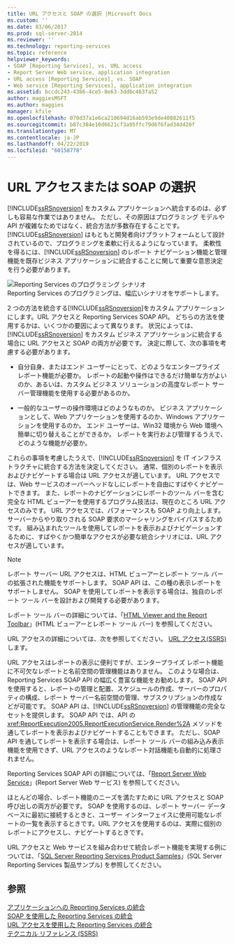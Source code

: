 ```yaml
---
title: URL アクセスと SOAP の選択 |Microsoft Docs
ms.custom: ''
ms.date: 03/06/2017
ms.prod: sql-server-2014
ms.reviewer: ''
ms.technology: reporting-services
ms.topic: reference
helpviewer_keywords:
- SOAP [Reporting Services], vs. URL access
- Report Server Web service, application integration
- URL access [Reporting Services], vs. SOAP
- Web service [Reporting Services], application integration
ms.assetid: bccdc243-4366-4ce5-8e63-3dd6c463fa52
author: maggiesMSFT
ms.author: maggies
manager: kfile
ms.openlocfilehash: 070d37a1e6ca210694d16ab593e9de40882611f5
ms.sourcegitcommit: b87c384e10d6621cf3a95ffc79d6f6fad34d420f
ms.translationtype: MT
ms.contentlocale: ja-JP
ms.lasthandoff: 04/22/2019
ms.locfileid: "60158778"
---
```

# <a name="choosing-between-url-access-and-soap"></a>URL アクセスまたは SOAP の選択
  [!INCLUDE[ssRSnoversion](../../includes/ssrsnoversion-md.md)] をカスタム アプリケーションへ統合するのは、必ずしも容易な作業ではありません。 ただし、その原因はプログラミング モデルや API が複雑なためではなく、統合方法が多数存在することです。 [!INCLUDE[ssRSnoversion](../../includes/ssrsnoversion-md.md)] はもともと開発者向けプラットフォームとして設計されているので、プログラミングを柔軟に行えるようになっています。 柔軟性を得るには、[!INCLUDE[ssRSnoversion](../../includes/ssrsnoversion-md.md)] のレポート ナビゲーション機能と管理機能を既存ビジネス アプリケーションに統合することに関して重要な意思決定を行う必要があります。  
  
 ![Reporting Services のプログラミング シナリオ](../../../2014/reporting-services/media/bk-ext-04.gif "Reporting Services のプログラミング シナリオ")  
Reporting Services のプログラミングは、幅広いシナリオをサポートします。  
  
 2 つの方法を統合する[!INCLUDE[ssRSnoversion](../../includes/ssrsnoversion-md.md)]をカスタム アプリケーションにします。URL アクセスと Reporting Services SOAP API。 どちらの方法を使用するかは、いくつかの要因によって異なります。 状況によっては、[!INCLUDE[ssRSnoversion](../../includes/ssrsnoversion-md.md)] をカスタム ビジネス アプリケーションに統合する場合に URL アクセスと SOAP の両方が必要です。 決定に際して、次の事項を考慮する必要があります。  
  
-   自分自身、またはエンド ユーザーにとって、どのようなエンタープライズ レポート機能が必要か。 レポートの起動や操作はできるだけ簡単な方がよいのか、あるいは、カスタム ビジネス ソリューションの高度なレポート サーバー管理機能を使用する必要があるのか。  
  
-   一般的なユーザーの操作環境はどのようなものか。 ビジネス アプリケーションとして、Web アプリケーションを使用するのか、Windows アプリケーションを使用するのか。 エンド ユーザーは、Win32 環境から Web 環境へ簡単に切り替えることができるか。 レポートを実行および管理するうえで、どのような機能が必要か。  
  
 これらの事項を考慮したうえで、[!INCLUDE[ssRSnoversion](../../includes/ssrsnoversion-md.md)] を IT インフラストラクチャに統合する方法を決定してください。 通常、個別のレポートを表示およびナビゲートする場合は URL アクセスが適しています。 URL アクセスでは、Web サービスのオーバーヘッドなしにレポートを自由にすばやくナビゲートできます。 また、レポートのナビゲーションにレポートのツール バーを含む完全な HTML ビューアーを使用するプログラム技法は、現在のところ URL アクセスのみです。 URL アクセスでは、パフォーマンスも SOAP より向上します。サーバーからやり取りされる SOAP 要求のマーシャリングをバイパスするためです。 組み込まれたツールを使用してレポートを表示およびナビゲーションするために、すばやくかつ簡単なアクセスが必要な統合シナリオには、URL アクセスが適しています。  
  
> [!NOTE]  
>  レポート サーバー URL アクセスは、HTML ビューアーとレポート ツール バーの拡張された機能をサポートします。 SOAP API は、この種の表示レポートをサポートしません。 SOAP を使用してレポートを表示する場合は、独自のレポート ツール バーを設計および開発する必要があります。  
  
 レポート ツール バーの詳細については、「[HTML Viewer and the Report Toolbar](../html-viewer-and-the-report-toolbar.md)」(HTML ビューアーとレポート ツール バー) を参照してください。  
  
 URL アクセスの詳細については、次を参照してください。 [URL アクセス&#40;SSRS&#41;](../url-access-ssrs.md)します。  
  
 URL アクセスはレポートの表示に便利ですが、エンタープライズ レポート機能に不可欠なレポートと名前空間の管理機能はありません。 このような場合は、Reporting Services SOAP API の幅広く豊富な機能をお勧めします。 SOAP API を使用すると、レポートの管理と配置、スケジュールの作成、サーバーのプロパティの構成、レポート サーバー名前空間の管理、サブスクリプションの作成などが可能です。 SOAP API は、[!INCLUDE[ssRSnoversion](../../includes/ssrsnoversion-md.md)] の管理機能の完全なセットを提供します。 SOAP API では、API の <xref:ReportExecution2005.ReportExecutionService.Render%2A> メソッドを通してレポートを表示およびナビゲートすることもできます。 ただし、SOAP API を通してレポートを表示する場合は、レポート ツール バーの組み込み表示機能を使用できず、URL アクセスのようなレポート対話機能も自動的に処理されません。  
  
 Reporting Services SOAP API の詳細については、「[Report Server Web Service](../report-server-web-service/report-server-web-service.md)」(Report Server Web サービス) を参照してください。  
  
 ほとんどの場合、レポート機能のニーズを満たすために URL アクセスと SOAP 呼び出しの両方が必要です。 SOAP を使用するのは、レポート サーバー データベースに最初に接続するときと、ユーザー インターフェイスに使用可能なレポートの一覧を表示するときです。URL アクセスを使用するのは、実際に個別のレポートにアクセスし、ナビゲートするときです。  
  
 URL アクセスと Web サービスを組み合わせて統合レポート機能を実現する例については、「[SQL Server Reporting Services Product Samples](https://go.microsoft.com/fwlink/?LinkId=177889)」(SQL Server Reporting Services 製品サンプル) を参照してください。  
  
## <a name="see-also"></a>参照  
 [アプリケーションへの Reporting Services の統合](../../../2014/reporting-services/application-integration/integrating-reporting-services-into-applications.md)   
 [SOAP を使用した Reporting Services の統合](../application-integration/integrating-reporting-services-using-soap.md)   
 [URL アクセスを使用した Reporting Services の統合](../application-integration/integrating-reporting-services-using-url-access.md)   
 [テクニカル リファレンス (SSRS)](../../../2014/reporting-services/technical-reference-ssrs.md)  
  
  
